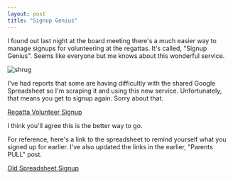 ```yaml
---
layout: post  
title: "Signup Genius"
---
```

I found out last night at the board meeting there's a much easier way to manage signups for volunteering at the regattas. It's called, "Signup Genius". Seems like everyone but me knows about this wonderful service. 

![shrug](http://i.imgur.com/OW25uUF.jpg)


I've had reports that some are having difficultly with the shared Google Spreadsheet so I'm scraping it and using this new service. Unfortunately, that means you get to signup again. Sorry about that.

[Regatta Volunteer Signup](<http://www.signupgenius.com/go/20f0a4dafab2ba2f49-regatta>)

I think you'll agree this is the better way to go.

For reference, here's a link to the spreadsheet to remind yourself what you signed up for earlier. I've also updated the links in the earlier, "Parents PULL" post.

[Old Spreadsheet Signup](<https://docs.google.com/spreadsheets/d/1wBP7PCc3eJluqOD8FODPnv07FYmErZf5WuvAyhM-rqg/edit#gid=995762576>)


